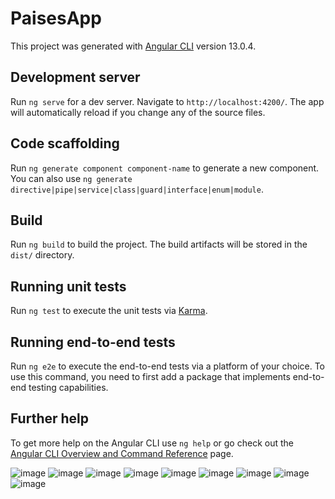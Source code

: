 # PaisesApp

This project was generated with [Angular CLI](https://github.com/angular/angular-cli) version 13.0.4.

## Development server

Run `ng serve` for a dev server. Navigate to `http://localhost:4200/`. The app will automatically reload if you change any of the source files.

## Code scaffolding

Run `ng generate component component-name` to generate a new component. You can also use `ng generate directive|pipe|service|class|guard|interface|enum|module`.

## Build

Run `ng build` to build the project. The build artifacts will be stored in the `dist/` directory.

## Running unit tests

Run `ng test` to execute the unit tests via [Karma](https://karma-runner.github.io).

## Running end-to-end tests

Run `ng e2e` to execute the end-to-end tests via a platform of your choice. To use this command, you need to first add a package that implements end-to-end testing capabilities.

## Further help

To get more help on the Angular CLI use `ng help` or go check out the [Angular CLI Overview and Command Reference](https://angular.io/cli) page.


![image](https://user-images.githubusercontent.com/55620393/147749562-ccf72320-81ba-47f3-b8a7-9b92b8da360e.png)
![image](https://user-images.githubusercontent.com/55620393/147749583-0f5896f3-f78b-495c-ad9e-36e0b7ddc2b0.png)
![image](https://user-images.githubusercontent.com/55620393/147749594-b2fb97aa-005f-42ea-aee2-d215eff27f19.png)
![image](https://user-images.githubusercontent.com/55620393/147749637-725ea7e5-3986-4c90-8b35-ccb16d0e2fa3.png)
![image](https://user-images.githubusercontent.com/55620393/147765217-ca8dc266-d99f-4e98-818f-610c6dc57809.png)
![image](https://user-images.githubusercontent.com/55620393/147765231-c94700c3-eb67-47ea-8542-5596f286107b.png)
![image](https://user-images.githubusercontent.com/55620393/147765263-620f1ca5-527b-4866-8b15-272fa8462b3d.png)
![image](https://user-images.githubusercontent.com/55620393/147765318-4724683c-44d3-46f6-be36-4e5760f8931e.png)
![image](https://user-images.githubusercontent.com/55620393/147765331-1b2fe52f-f7ac-4c7b-9535-961ee949590d.png)


